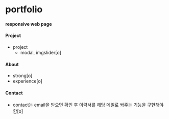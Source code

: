 # portfolio

#### responsive web page

#### Project

- project
  - modal, imgslider[o]

#### About

- strong[o]
- experience[o]

#### Contact

- contact는 email을 받으면 확인 후 이력서를 해당 메일로 쏴주는 기능을 구현해야함[o]
